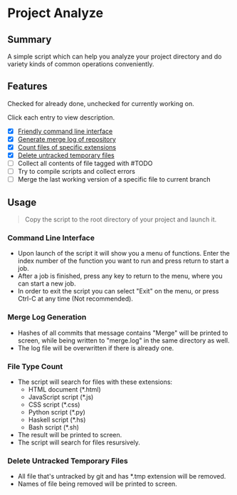 # Project Analyze

## Summary

A simple script which can help you analyze your project directory and do variety kinds of common operations conveniently.

## Features

Checked for already done, unchecked for currently working on.

Click each entry to view description.
 - [x] [Friendly command line interface](#command-line-interface)
 - [x] [Generate merge log of repository](#merge-log-generation)
 - [x] [Count files of specific extensions](#file-type-count)
 - [x] [Delete untracked temporary files](#delete-untracked-temporary-files)
 - [ ] Collect all contents of file tagged with #TODO
 - [ ] Try to compile scripts and collect errors
 - [ ] Merge the last working version of a specific file to current branch

## Usage

> Copy the script to the root directory of your project and launch it.

### Command Line Interface

 - Upon launch of the script it will show you a menu of functions. Enter the index number of the function you want to run and press return to start a job.
 - After a job is finished, press any key to return to the menu, where you can start a new job.
 - In order to exit the script you can select "Exit" on the menu, or press Ctrl-C at any time (Not recommended).

### Merge Log Generation

 - Hashes of all commits that message contains "Merge" will be printed to screen, while being written to "merge.log" in the same directory as well.
 - The log file will be overwritten if there is already one.

### File Type Count

 - The script will search for files with these extensions:
     - HTML document (*.html)
     - JavaScript script (*.js)
     - CSS script (*.css)
     - Python script (*.py)
     - Haskell script (*.hs)
     - Bash script (*.sh)
 - The result will be printed to screen.
 - The script will search for files resursively.

### Delete Untracked Temporary Files
 - All file that's untracked by git and has *.tmp extension will be removed.
 - Names of file being removed will be printed to screen.


